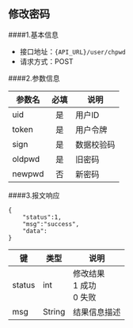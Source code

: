 ## 修改密码

####1.基本信息
- 接口地址：`{API_URL}/user/chpwd`  
- 请求方式：POST


####2.参数信息  

| 参数名    | 必填      | 说明      |
| -------   |:-------:  |--------   |
| uid       | 是        | 用户ID    |
| token     | 是        | 用户令牌  |
| sign      | 是        | 数据校验码|
| oldpwd    | 是        | 旧密码    |
| newpwd    | 否        | 新密码    |

####3.报文响应

```
{
	"status":1,
	"msg":"success",
	"data":
}
```

|键    |类型  |说明  |
|------|------|------|
|status|int   |修改结果<br>1 成功<br>0 失败|
|msg   |String|结果信息描述|
